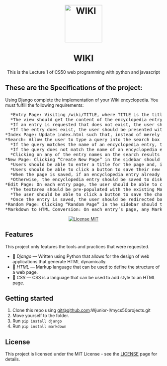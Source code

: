 <h1 align="center">
<br>
  <img src="https://www.freepnglogos.com/uploads/wikipedia-logo-png/free-hd-logog-of-wikipedia-worldmark-v2-2.png" alt="WIKI" width="120">
<br>
<br>
WIKI
</h1>

<p align="center">This is the Lecture 1 of CS50 web programming with python and javascript</p>
<h2> These are the Specifications of the project: </h2>
<p>

Using Django complete the implementation of your Wiki encyclopedia. You must fulfill the following requirements:

  <pre>
  *Entry Page: Visiting /wiki/TITLE, where TITLE is the title of an encyclopedia entry, should render a page that displays the contents of that encyclopedia entry.
  *The view should get the content of the encyclopedia entry by calling the appropriate util function.
  *If an entry is requested that does not exist, the user should be presented with an error page indicating that their requested page was not found.
  *If the entry does exist, the user should be presented with a page that displays the content of the entry. The title of the page should include the name of the         entry.
*Index Page: Update index.html such that, instead of merely listing the names of all pages in the encyclopedia, user can click on any entry name to be taken directly to that entry page.
*Search: Allow the user to type a query into the search box in the sidebar to search for an encyclopedia entry.
  *If the query matches the name of an encyclopedia entry, the user should be redirected to that entry’s page.
  *If the query does not match the name of an encyclopedia entry, the user should instead be taken to a search results page that displays a list of all encyclopedia      entries that have the query as a substring. For example, if the search query were ytho, then Python should appear in the search results.
  *Clicking on any of the entry names on the search results page should take the user to that entry’s page.
*New Page: Clicking “Create New Page” in the sidebar should take the user to a page where they can create a new encyclopedia entry.
  *Users should be able to enter a title for the page and, in a textarea, should be able to enter the Markdown content for the page.
  *Users should be able to click a button to save their new page.
  *When the page is saved, if an encyclopedia entry already exists with the provided title, the user should be presented with an error message.
  *Otherwise, the encyclopedia entry should be saved to disk, and the user should be taken to the new entry’s page.
*Edit Page: On each entry page, the user should be able to click a link to be taken to a page where the user can edit that entry’s Markdown content in a textarea.
  *The textarea should be pre-populated with the existing Markdown content of the page. (i.e., the existing content should be the initial value of the textarea).
  *The user should be able to click a button to save the changes made to the entry.
  *Once the entry is saved, the user should be redirected back to that entry’s page.
*Random Page: Clicking “Random Page” in the sidebar should take user to a random encyclopedia entry.
*Markdown to HTML Conversion: On each entry’s page, any Markdown content in the entry file should be converted to HTML before being displayed to the user. You may use the python-markdown2 package to perform this conversion, installable via pip3 install markdown2.
</pre>

</p>
<p align="center">
  <a href="https://opensource.org/licenses/MIT">
    <img src="https://img.shields.io/badge/License-MIT-blue.svg" alt="License MIT">
  </a>
</p>

## Features

This project only features the tools and practices that were requested.

- 📗 *Django* — Written using Python that allows for the design of web applications that generate HTML dynamically.
- 🔶 *HTML* — Markup language that can be used to define the structure of a web page.
- 🔷 *CSS* — CSS is a language that can be used to add style to an HTML page.

## Getting started

1. Clone this repo using git@github.com:Wjunior-l/mycs50projects.git
2. Move yourself to the folder.
3. Run <code>pip install django</code>
4. Run <code>pip install markdown</code>



## License

This project is licensed under the MIT License - see the [LICENSE](https://opensource.org/licenses/MIT) page for details.
